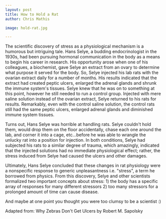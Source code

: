 ```yaml
---
layout: post
title: How to Hold a Rat
author: Chris Mathis

image: hold-rat.jpg

---
```


The scientific discovery of stress as a physiological mechanism is a humorous but intriguing tale. Hans Selye, a budding endocrinologist in the 1930s, had been pursuing hormonal communication in the body as a means to begin his career in research. His opportunity arose when one of his colleagues, a biochemist, gave Selye an extract from an ovary to determine what purpose it served for the body. So, Selye injected his lab rats with the ovarian extract daily for a number of months. His results indicated that the extract had created peptic ulcers, enlarged the adrenal glands and shrunk the immune system's tissues. Selye knew that he was on to something at this point, however he still needed to run a control group. Injected with mere saline solution instead of the ovarian extract, Selye returned to his rats for results. Remarkably, even with the control saline solution, the control rats still had the same peptic ulcers, enlarged adrenal glands and diminished immune system tissues.


Turns out, Hans Selye was horrible at handling rats. Selye couldn't hold them, would drop them on the floor accidentally, chase each one around the lab, and corner it into a cage, etc...before he was able to wrangle the unlucky rat into a position for injection. In both conditions, Selye had subjected his rats to a similar degree of trauma, which amazingly, indicated that the injected solutions had no immediate physiological effect; rather, the stress induced from Selye had caused the ulcers and other damages.

Ultimately, Hans Selye concluded that these changes in rat physiology were a nonspecific response to generic unpleasantness i.e. "stress", a term he borrowed from physics. From this discovery, Selye and other scientists formalized two important concepts about stress: 1) the body has a specific array of responses for many different stressors 2) too many stressors for a prolonged amount of time can cause disease.

And maybe at one point you thought you were too clumsy to be a scientist :)

Adapted from: Why Zebras Don't Get Ulcers by Robert M. Sapolsky
